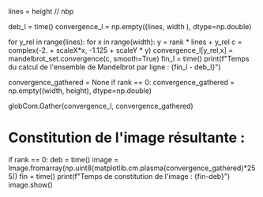 lines = height // nbp

deb_l = time()
convergence_l = np.empty((lines, width ), dtype=np.double)

for y_rel in range(lines):
    for x in range(width):
        y = rank * lines + y_rel 
        c = complex(-2. + scaleX*x, -1.125 + scaleY * y)
        convergence_l[y_rel,x] = mandelbrot_set.convergence(c, smooth=True)
fin_l = time()
print(f"Temps du calcul de l'ensemble de Mandelbrot par ligne : {fin_l - deb_l}")

convergence_gathered = None
if rank == 0:
    convergence_gathered = np.empty((width, height), dtype=np.double)

globCom.Gather(convergence_l, convergence_gathered)

# Constitution de l'image résultante :
if rank == 0:
    deb = time()
    image = Image.fromarray(np.uint8(matplotlib.cm.plasma(convergence_gathered)*255))
    fin = time()
    print(f"Temps de constitution de l'image : {fin-deb}")
    image.show()
